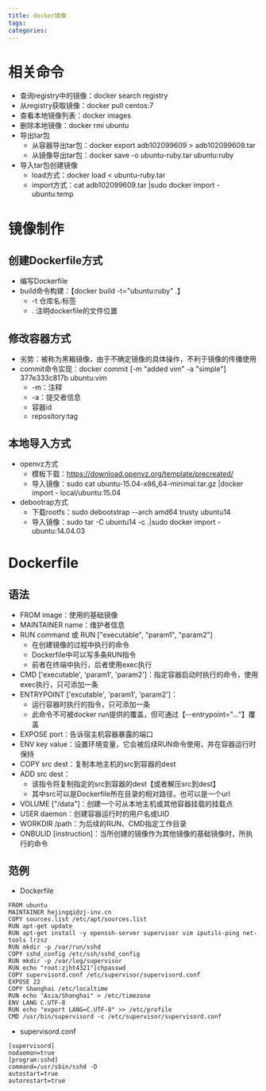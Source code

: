 ```yaml
---
title: docker镜像
tags:
categories:
---
```

# 相关命令
* 查询registry中的镜像：docker search registry
* 从registry获取镜像：docker pull centos:7
* 查看本地镜像列表：docker images
* 删除本地镜像：docker rmi ubuntu
* 导出tar包
    - 从容器导出tar包：docker export adb102099609 > adb102099609.tar
    - 从镜像导出tar包：docker save -o ubuntu-ruby.tar ubuntu:ruby 
* 导入tar包创建镜像
    - load方式：docker load < ubuntu-ruby.tar 
    - import方式：cat adb102099609.tar |sudo docker import - ubuntu:temp

# 镜像制作
## 创建Dockerfile方式
* 编写Dockerfile
* build命令构建：【docker build -t="ubuntu:ruby" .】
    - -t 仓库名:标签
    - . 注明dockerfile的文件位置

## 修改容器方式
* 劣势：被称为黑箱镜像，由于不确定镜像的具体操作，不利于镜像的传播使用
* commit命令实现：docker commit [-m "added vim" -a "simple"] 377e333c817b ubuntu:vim
    - -m：注释
    - -a：提交者信息
    - 容器id
    - repository:tag

## 本地导入方式
* openvz方式
    - 模板下载：https://download.openvz.org/template/precreated/
    - 导入镜像：sudo cat ubuntu-15.04-x86_64-minimal.tar.gz |docker import - local/ubuntu:15.04
* debootrap方式
    - 下载rootfs：sudo debootstrap --arch amd64 trusty ubuntu14
    - 导入镜像：sudo tar -C ubuntu14 -c .|sudo docker import - ubuntu:14.04.03

# Dockerfile
## 语法
* FROM image：使用的基础镜像
* MAINTAINER name：维护者信息
* RUN command 或 RUN ["executable", "param1", "param2"]
    - 在创建镜像的过程中执行的命令
    - Dockerfile中可以写多条RUN指令
    - 前者在终端中执行，后者使用exec执行
* CMD ['executable', 'param1', 'param2']：指定容器启动时执行的命令，使用exec执行，只可添加一条
* ENTRYPOINT ['excutable', 'param1', 'param2']：
    - 运行容器时执行的指令，只可添加一条
    - 此命令不可被docker run提供的覆盖，但可通过【--entrypoint="..."】覆盖
* EXPOSE port：告诉宿主机容器暴露的端口
* ENV key value：设置环境变量，它会被后续RUN命令使用，并在容器运行时保持
* COPY src dest：复制本地主机的src到容器的dest
* ADD src dest：
    - 该指令将复制指定的src到容器的dest【或者解压src到dest】
    - 其中src可以是Dockerfile所在目录的相对路径，也可以是一个url
* VOLUME ["/data"]：创建一个可从本地主机或其他容器挂载的挂载点
* USER daemon：创建容器运行时的用户名或UID
* WORKDIR /path：为后续的RUN、CMD指定工作目录
* ONBULID [instruction]：当所创建的镜像作为其他镜像的基础镜像时，所执行的命令

## 范例
* Dockerfile
```
FROM ubuntu
MAINTAINER hejingqi@zj-inv.cn
COPY sources.list /etc/apt/sources.list
RUN apt-get update
RUN apt-get install -y openssh-server supervisor vim iputils-ping net-tools lrzsz
RUN mkdir -p /var/run/sshd
COPY sshd_config /etc/ssh/sshd_config
RUN mkdir -p /var/log/supervisor
RUN echo "root:zjht4321"|chpasswd
COPY supervisord.conf /etc/supervisor/supervisord.conf
EXPOSE 22
COPY Shanghai /etc/localtime
RUN echo "Asia/Shanghai" > /etc/timezone
ENV LANG C.UTF-8
RUN echo "export LANG=C.UTF-8" >> /etc/profile
CMD /usr/bin/supervisord -c /etc/supervisor/supervisord.conf
```
* supervisord.conf
```
[supervisord]
nodaemon=true
[program:sshd]
command=/usr/sbin/sshd -D
autostart=true
autorestart=true
```
